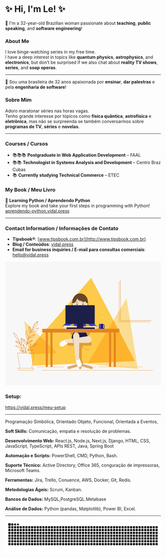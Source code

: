 

# ✨ **Hi, I'm Le!** ✨  #

📌 I'm a 32-year-old Brazilian woman passionate about **teaching**, **public speaking**, and **software engineering**!  

### **About Me**  
I love binge-watching series in my free time.  
I have a deep interest in topics like **quantum physics**, **astrophysics**, and **electronics**, but don’t be surprised if we also chat about **reality TV shows**, **series**, and **soap operas**.  

---

📌 Sou uma brasileira de 32 anos apaixonada por **ensinar**, **dar palestras** e pela **engenharia de software**!  

### **Sobre Mim**  
Adoro maratonar séries nas horas vagas.  
Tenho grande interesse por tópicos como **física quântica**, **astrofísica** e **eletrônica**, mas não se surpreenda se também conversarmos sobre **programas de TV**, **séries** e **novelas**.  

---

### **Courses / Cursos**  
- 📚📚📚 **Postgraduate in Web Application Development** – FAAL  
- 📚📚 **Technologist in Systems Analysis and Development** – Centro Braz Cubas  
- 📚 **Currently studying Technical Commerce** – ETEC  

### **My Book / Meu Livro**  
📖 **Learning Python / Aprendendo Python**  
Explore my book and take your first steps in programming with Python!  
[aprendendo-python.vidal.press](https://aprendendo-python.vidal.press)  

---

### **Contact Information / Informações de Contato**  
- **Tipsbook®**: [www.tipsbook.com.br](http://www.tipsbook.com.br)  
- **Blog / Conteúdos**: [vidal.press](https://vidal.press)  
- **Email for business inquiries / E-mail para consultas comerciais**: hello@vidal.press  


<div align="center">
  <img src="code.gif" width="100%" height="400px">
</div>

<h3 align="left"> Setup: </h3>
<a href="https://vidal.press/meu-setup/">https://vidal.press/meu-setup</a>

---

Programação Simbólica, Orientado Objeto, Funcional,  Orientada a Eventos, 

**Soft Skills:**
Comunicação, empatia e resolução de problemas.

**Desenvolvimento Web:**
React.js, Node.js, Next.js,
Django, HTML, CSS,
JavaScript, TypeScript, APIs
REST, Java, Spring Boot

**Automação e Scripts:**
PowerShell, CMD, Python,
Bash.

**Suporte Técnico:**
Active Directory, Office 365,
conguração de impressoras,
Microsoft Teams.

**Ferramentas:**
Jira, Trello,
Conuence, AWS, Docker, Git,
Redis.

**Metodologias Ágeis:**
Scrum, Kanban.

**Bancos de Dados:**
MySQL,PostgreSQL.Metabase

**Análise de Dados:**
Python (pandas, Matplotlib), Power BI, Excel.

---

<picture>
  <source media="(prefers-color-scheme: dark)" srcset="https://raw.githubusercontent.com/davinyleticia/davinyleticia/output/github-contribution-grid-snake-dark.svg">
  <source media="(prefers-color-scheme: light)" srcset="https://raw.githubusercontent.com/davinyleticia/davinyleticia/output/github-contribution-grid-snake.svg">
  <img alt="github contribution grid snake animation" src="https://raw.githubusercontent.com/davinyleticia/davinyleticia/output/github-contribution-grid-snake.svg">
</picture>



